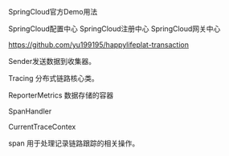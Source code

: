 SpringCloud官方Demo用法

SpringCloud配置中心
SpringCloud注册中心
SpringCloud网关中心


https://github.com/yu199195/happylifeplat-transaction


Sender发送数据到收集器。


Tracing 分布式链路核心类。


ReporterMetrics 数据存储的容器

SpanHandler

CurrentTraceContex


span 用于处理记录链路跟踪的相关操作。
